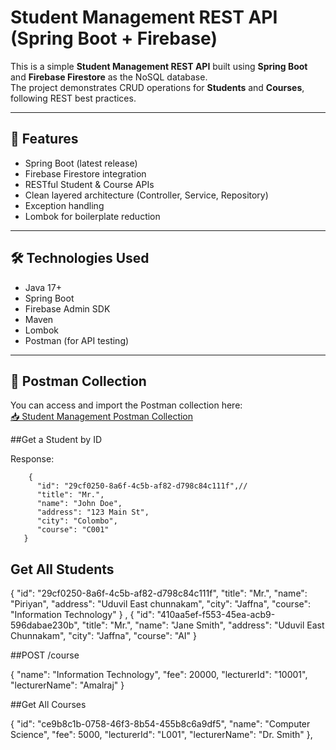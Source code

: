 # Student Management REST API (Spring Boot + Firebase)

This is a simple **Student Management REST API** built using **Spring Boot** and **Firebase Firestore** as the NoSQL database.  
The project demonstrates CRUD operations for **Students** and **Courses**, following REST best practices.

---

## 🚀 Features
- Spring Boot (latest release)
- Firebase Firestore integration
- RESTful Student & Course APIs
- Clean layered architecture (Controller, Service, Repository)
- Exception handling
- Lombok for boilerplate reduction


---

## 🛠️ Technologies Used
- Java 17+
- Spring Boot
- Firebase Admin SDK
- Maven
- Lombok
- Postman (for API testing)

---

## 🧪 Postman Collection

You can access and import the Postman collection here:  
[📥 Student Management Postman Collection](https://web.postman.co/workspace/Personal-Workspace~b4c7f084-5775-4963-ab50-55b06b0a0bf4/collection/42818958-e5529fd4-c445-4252-aa65-b25c178e32f6?action=share&source=copy-link&creator=42818958)



##Get a Student by ID


Response:

        {
          "id": "29cf0250-8a6f-4c5b-af82-d798c84c111f",//
          "title": "Mr.",
          "name": "John Doe",
          "address": "123 Main St",
          "city": "Colombo",
          "course": "C001"
       }

##  Get All Students



  {
    "id": "29cf0250-8a6f-4c5b-af82-d798c84c111f",
    "title": "Mr.",
    "name": "Piriyan",
    "address": "Uduvil East chunnakam",
    "city": "Jaffna",
    "course": "Information Technology"
  }
  ,
  {
    "id": "410aa5ef-f553-45ea-acb9-596dabae230b",
    "title": "Mr.",
    "name": "Jane Smith",
    "address": "Uduvil East Chunnakam",
    "city": "Jaffna",
    "course": "AI"
  }

  
##POST /course

{
  "name": "Information Technology",
  "fee": 20000,
  "lecturerId": "10001",
  "lecturerName": "Amalraj"
}

##Get All Courses


  {
    "id": "ce9b8c1b-0758-46f3-8b54-455b8c6a9df5",
    "name": "Computer Science",
    "fee": 5000,
    "lecturerId": "L001",
    "lecturerName": "Dr. Smith"
  },




       




